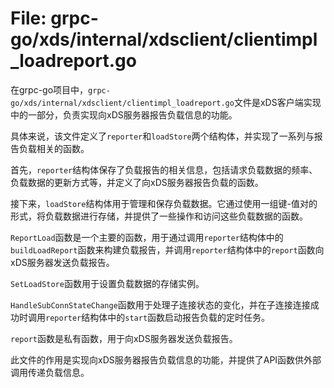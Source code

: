 # File: grpc-go/xds/internal/xdsclient/clientimpl_loadreport.go

在grpc-go项目中，`grpc-go/xds/internal/xdsclient/clientimpl_loadreport.go`文件是xDS客户端实现中的一部分，负责实现向xDS服务器报告负载信息的功能。

具体来说，该文件定义了`reporter`和`loadStore`两个结构体，并实现了一系列与报告负载相关的函数。

首先，`reporter`结构体保存了负载报告的相关信息，包括请求负载数据的频率、负载数据的更新方式等，并定义了向xDS服务器报告负载的函数。

接下来，`loadStore`结构体用于管理和保存负载数据。它通过使用一组键-值对的形式，将负载数据进行存储，并提供了一些操作和访问这些负载数据的函数。

`ReportLoad`函数是一个主要的函数，用于通过调用`reporter`结构体中的`buildLoadReport`函数来构建负载报告，并调用`reporter`结构体中的`report`函数向xDS服务器发送负载报告。

`SetLoadStore`函数用于设置负载数据的存储实例。

`HandleSubConnStateChange`函数用于处理子连接状态的变化，并在子连接连接成功时调用`reporter`结构体中的`start`函数启动报告负载的定时任务。

`report`函数是私有函数，用于向xDS服务器发送负载报告。

此文件的作用是实现向xDS服务器报告负载信息的功能，并提供了API函数供外部调用传递负载信息。

